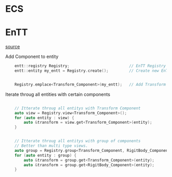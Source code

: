 # ECS

# EnTT
[source](https://skypjack.github.io/entt/md_docs_md_entity.html)

Add Component to entity

```cpp
    entt::registry Registry;                          // EnTT Registry
    entt::entity my_entt = Registry.create();         // Create new EnTT


    Registry.emplace<Transform_Component>(my_entt);   // Add Transform component to EnTT

```

Iterate throug all entities with certain components
```cpp

    // Itterate throug all entitys with Transform Component
    auto view = Registry.view<Transform_Component>();
    for (auto entity : view) {
        auto &transform = view.get<Transform_Component>(entity);
    }


    // Itterate throug all entitys with group of components
    // Better than multi type views.
    auto group = Registry.group<Transform_Component, RigitBody_Component>();
    for (auto entity : group) {
        auto &transform = group.get<Transform_Component>(entity);
        auto &transform = group.get<RigitBody_Component>(entity);
    }
```